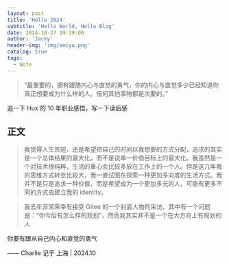 ```yaml
---
layout: post
title: 'Hello 2024'
subtitle: 'Hello World, Hello Blog'
date: 2024-10-27 19:19:00
author: 'Jacky'
header-img: 'img/amiya.png'
catalog: true
tags:
  - Note
---
```


> “最重要的，拥有跟随内心与直觉的勇气，你的内心与直觉多少已经知道你真正想要成为什么样的人。任何其他事物都是次要的。”

追一下 Hux 的 10 年职业感悟，写一下读后感

## 正文

> 我觉得人生苦短，还是希望把自己的时间以我想要的方式分配，追求的其实是一个总体结果的最大化，而不是说单一价值目标上的最大化。我虽然是一个对技术很纯粹，生活的重心会比较多放在工作上的一个人。但是这几年我的思维方式转变比较大，我一直试图在探索一种更加多向度的生活方式。我并不是只是追求一种价值，而是希望成为一个更加多元的人，可能有更多不同的方式去建立我的 identity。

> 我去年非常荣幸有接受 Gitee 的一个封面人物的采访，其中有一个问题是：“你今后有怎么样的规划”，然而我其实并不是一个在大方向上有规划的人

你要有跟从自己内心和直觉的勇气

—— Charlie 记于 上海 | 2024.10
